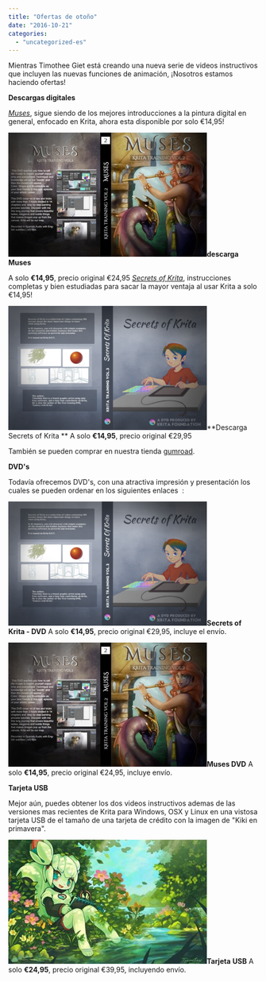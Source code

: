 ```yaml
---
title: "Ofertas de otoño"
date: "2016-10-21"
categories: 
  - "uncategorized-es"
---
```


Mientras Timothee Giet está creando una nueva serie de videos instructivos que incluyen las nuevas funciones de animación, ¡Nosotros estamos haciendo ofertas!

**Descargas digitales**

_[Muses](https://krita.org/en/item/muses/)_, sigue siendo de los mejores introducciones a la pintura digital en general, enfocado en Krita, ahora esta disponible por solo €14,95!

![](images/muses.jpg)**descarga Muses**

A solo **€14,95**, precio original €24,95 _[Secrets of Krita](https://krita.org/en/item/secrets-of-krita-the-third-krita-training-dvd/)_, instrucciones completas y bien estudiadas para sacar la mayor ventaja al usar Krita a solo €14,95!

![](images/secrets-of-krita-box-art.png)**Descarga Secrets of Krita ** A solo **€14,95**, precio original €29,95

También se pueden comprar en nuestra tienda [gumroad](https://gumroad.com/krita#).

**DVD's**

Todavía ofrecemos DVD's, con una atractiva impresión y presentación los cuales se pueden ordenar en los siguientes enlaces  :

![](images/secrets-of-krita-box-art.png)**Secrets of Krita - DVD** A solo **€14,95**, precio original €29,95, incluye el envío.

![](images/muses.jpg)**Muses DVD** A solo **€14,95**, precio original €24,95, incluye envío.

**Tarjeta USB**

Mejor aún, puedes obtener los dos videos instructivos ademas de las versiones mas recientes de Krita para Windows, OSX y Linux en una vistosa tarjeta USB de el tamaño de una tarjeta de crédito con la imagen de "Kiki en primavera".

![](images/krita-usb.jpg)**Tarjeta** **USB** A solo **€24,95**, precio original €39,95, incluyendo envío.
